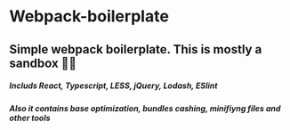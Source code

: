 # Webpack-boilerplate
## Simple webpack boilerplate. This is mostly a sandbox :mechanic:
##### Includs React, Typescript, LESS, jQuery, Lodash, ESlint
##### Also it contains base optimization, bundles cashing, minifiyng files and other tools

